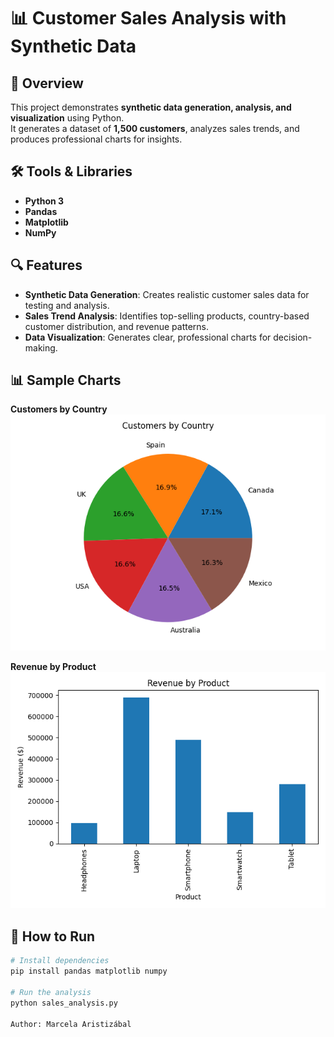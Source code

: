 # 📊 Customer Sales Analysis with Synthetic Data

## 📌 Overview
This project demonstrates **synthetic data generation, analysis, and visualization** using Python.  
It generates a dataset of **1,500 customers**, analyzes sales trends, and produces professional charts for insights.

## 🛠️ Tools & Libraries
- **Python 3**
- **Pandas**
- **Matplotlib**
- **NumPy**

## 🔍 Features
- **Synthetic Data Generation**: Creates realistic customer sales data for testing and analysis.
- **Sales Trend Analysis**: Identifies top-selling products, country-based customer distribution, and revenue patterns.
- **Data Visualization**: Generates clear, professional charts for decision-making.

## 📊 Sample Charts

**Customers by Country**  
![Customers by Country](images/customers_by_country.png)

**Revenue by Product**  
![Revenue by Product](images/revenue_by_product.png)

## 🚀 How to Run
```bash
# Install dependencies
pip install pandas matplotlib numpy

# Run the analysis
python sales_analysis.py

Author: Marcela Aristizábal
